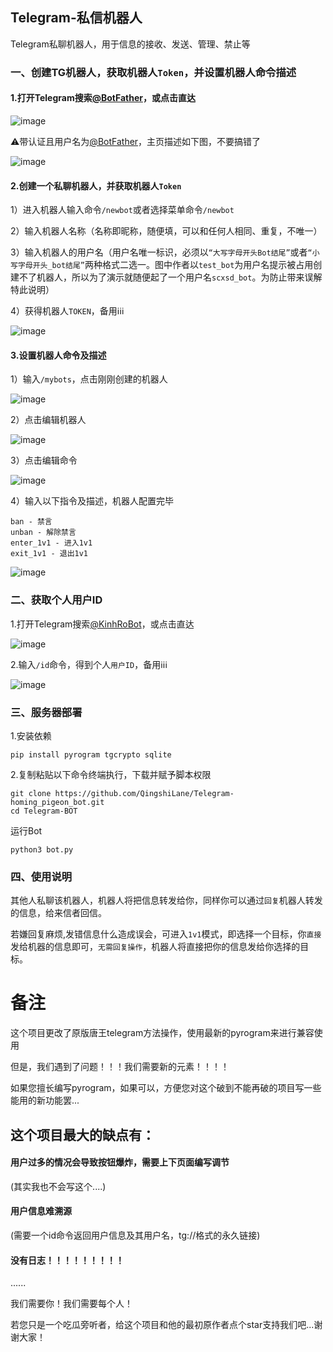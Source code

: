 ## Telegram-私信机器人
Telegram私聊机器人，用于信息的接收、发送、管理、禁止等

### 一、创建TG机器人，获取机器人`Token`，并设置机器人命令描述
#### 1.打开Telegram搜索[@BotFather](https://t.me/BotFather)，或点击直达

![image](https://github.com/user-attachments/assets/c38accac-011d-4f78-9e54-c9e256493c14) 

⚠️带认证且用户名为[@BotFather](https://t.me/BotFather)，主页描述如下图，不要搞错了

![image](https://github.com/user-attachments/assets/f4fb358d-8449-4a05-aa70-be5c9b639d8d)

#### 2.创建一个私聊机器人，并获取机器人`Token`

1）进入机器人输入命令`/newbot`或者选择菜单命令`/newbot`

2）输入机器人名称（名称即昵称，随便填，可以和任何人相同、重复，不唯一）

3）输入机器人的用户名（用户名唯一标识，必须以`“大写字母开头Bot结尾”`或者`“小写字母开头_bot结尾”`两种格式二选一。图中作者以`test_bot`为用户名提示被占用创建不了机器人，所以为了演示就随便起了一个用户名`scxsd_bot`。为防止带来误解特此说明）

4）获得机器人`TOKEN`，备用ℹ️ℹ️ℹ️

![image](https://github.com/user-attachments/assets/3f04b164-7bea-4697-85a6-8a003820e34e)

#### 3.设置机器人命令及描述

1）输入`/mybots`，点击刚刚创建的机器人

![image](https://github.com/user-attachments/assets/65a9a6ca-ea76-47a2-bb08-ba3c3d50c487)

2）点击编辑机器人

![image](https://github.com/user-attachments/assets/4c4e663b-e3ed-4eb8-b1fa-7919375dad78)

3）点击编辑命令

![image](https://github.com/user-attachments/assets/27db7230-038c-419d-b54f-f377015eb1f0)

4）输入以下指令及描述，机器人配置完毕
```
ban - 禁言
unban - 解除禁言
enter_1v1 - 进入1v1
exit_1v1 - 退出1v1
```
![image](https://github.com/user-attachments/assets/503c2aa9-d5ca-4621-bb07-b1f873df2f90)

### 二、获取个人用户ID
1.打开Telegram搜索[@KinhRoBot](https://t.me/KinhRoBot)，或点击直达

![image](https://github.com/user-attachments/assets/d86ff2b6-d308-4cf6-8859-07545043f3be)

2.输入`/id`命令，得到个人`用户ID`，备用ℹ️ℹ️ℹ️

![image](https://github.com/user-attachments/assets/2f9727be-2e0e-44eb-912d-81951ca4a797)

### 三、服务器部署
1.安装依赖
```
pip install pyrogram tgcrypto sqlite
```
2.复制粘贴以下命令终端执行，下载并赋予脚本权限
```
git clone https://github.com/QingshiLane/Telegram-homing_pigeon_bot.git
cd Telegram-BOT
```
运行Bot
```
python3 bot.py
```


### 四、使用说明
其他人私聊该机器人，机器人将把信息转发给你，同样你可以通过`回复`机器人转发的信息，给来信者回信。

若嫌回复麻烦,发错信息什么造成误会，可进入`1v1`模式，即选择一个目标，你`直接`发给机器的信息即可，`无需回复操作`，机器人将直接把你的信息发给你选择的目标。

# 备注

这个项目更改了原版唐王telegram方法操作，使用最新的pyrogram来进行兼容使用

但是，我们遇到了问题！！！我们需要新的元素！！！！

如果您擅长编写pyrogram，如果可以，方便您对这个破到不能再破的项目写一些能用的新功能罢...

## 这个项目最大的缺点有：

#### 用户过多的情况会导致按钮爆炸，需要上下页面编写调节
(其实我也不会写这个....)

#### 用户信息难溯源
(需要一个id命令返回用户信息及其用户名，tg://格式的永久链接)

#### 没有日志！！！！！！！！！

......

我们需要你！我们需要每个人！

若您只是一个吃瓜旁听者，给这个项目和他的最初原作者点个star支持我们吧...谢谢大家！
